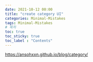 ```yaml
---
date: 2021-10-12 00:00
title: "create category UI"
categories: Minimal-Mistakes
tags: Minimal-Mistakes
# 목차
toc: true  
toc_sticky: true 
toc_label : "Contents"
---
```


<https://ansohxxn.github.io/blog/category/>